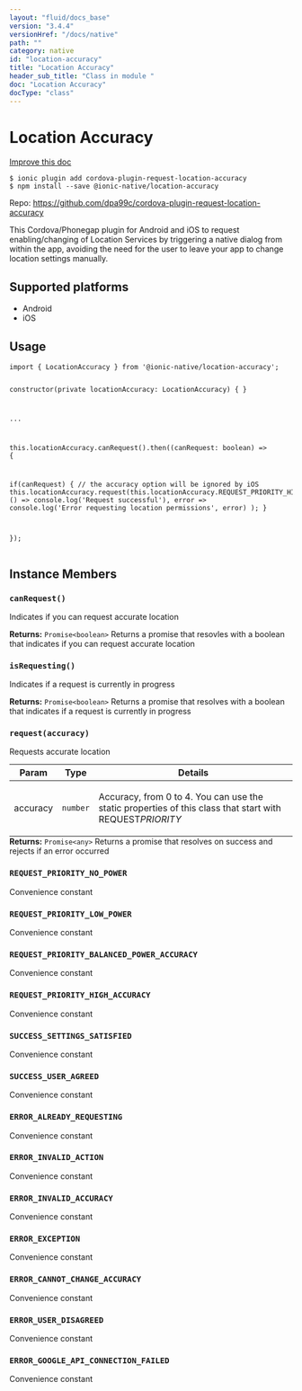 ```yaml
---
layout: "fluid/docs_base"
version: "3.4.4"
versionHref: "/docs/native"
path: ""
category: native
id: "location-accuracy"
title: "Location Accuracy"
header_sub_title: "Class in module "
doc: "Location Accuracy"
docType: "class"
---
```


<h1 class="api-title">Location Accuracy</h1>

<a class="improve-v2-docs" href="http://github.com/driftyco/ionic-native/edit/master/src/@ionic-native/plugins/location-accuracy/index.ts#L1">
  Improve this doc
</a>






<pre><code class="nohighlight">$ ionic plugin add cordova-plugin-request-location-accuracy
$ npm install --save @ionic-native/location-accuracy
</code></pre>
<p>Repo:
  <a href="https://github.com/dpa99c/cordova-plugin-request-location-accuracy">
    https://github.com/dpa99c/cordova-plugin-request-location-accuracy
  </a>
</p>


<p>This Cordova/Phonegap plugin for Android and iOS to request enabling/changing of Location Services by triggering a native dialog from within the app, avoiding the need for the user to leave your app to change location settings manually.</p>




<h2>Supported platforms</h2>
<ul>
  <li>Android</li><li>iOS</li>
</ul>






<h2>Usage</h2>
<pre><code>import { LocationAccuracy } from &#39;@ionic-native/location-accuracy&#39;;

constructor(private locationAccuracy: LocationAccuracy) { }

...

this.locationAccuracy.canRequest().then((canRequest: boolean) =&gt; {

  if(canRequest) {
    // the accuracy option will be ignored by iOS
    this.locationAccuracy.request(this.locationAccuracy.REQUEST_PRIORITY_HIGH_ACCURACY).then(
      () =&gt; console.log(&#39;Request successful&#39;),
      error =&gt; console.log(&#39;Error requesting location permissions&#39;, error)
    );
  }

});
</code></pre>








<h2>Instance Members</h2>
<h3><a class="anchor" name="canRequest" href="#canRequest"></a><code>canRequest()</code></h3>


Indicates if you can request accurate location


<div class="return-value" markdown="1">
  <i class="icon ion-arrow-return-left"></i>
  <b>Returns:</b> <code>Promise&lt;boolean&gt;</code> Returns a promise that resovles with a boolean that indicates if you can request accurate location
</div><h3><a class="anchor" name="isRequesting" href="#isRequesting"></a><code>isRequesting()</code></h3>


Indicates if a request is currently in progress


<div class="return-value" markdown="1">
  <i class="icon ion-arrow-return-left"></i>
  <b>Returns:</b> <code>Promise&lt;boolean&gt;</code> Returns a promise that resolves with a boolean that indicates if a request is currently in progress
</div><h3><a class="anchor" name="request" href="#request"></a><code>request(accuracy)</code></h3>




Requests accurate location
<table class="table param-table" style="margin:0;">
  <thead>
  <tr>
    <th>Param</th>
    <th>Type</th>
    <th>Details</th>
  </tr>
  </thead>
  <tbody>
  <tr>
    <td>
      accuracy</td>
    <td>
      <code>number</code>
    </td>
    <td>
      <p>Accuracy, from 0 to 4. You can use the static properties of this class that start with REQUEST<em>PRIORITY</em></p>
</td>
  </tr>
  </tbody>
</table>

<div class="return-value" markdown="1">
  <i class="icon ion-arrow-return-left"></i>
  <b>Returns:</b> <code>Promise&lt;any&gt;</code> Returns a promise that resolves on success and rejects if an error occurred
</div><h3><a class="anchor" name="REQUEST_PRIORITY_NO_POWER" href="#REQUEST_PRIORITY_NO_POWER"></a><code>REQUEST_PRIORITY_NO_POWER</code></h3>

Convenience constant


<h3><a class="anchor" name="REQUEST_PRIORITY_LOW_POWER" href="#REQUEST_PRIORITY_LOW_POWER"></a><code>REQUEST_PRIORITY_LOW_POWER</code></h3>

Convenience constant


<h3><a class="anchor" name="REQUEST_PRIORITY_BALANCED_POWER_ACCURACY" href="#REQUEST_PRIORITY_BALANCED_POWER_ACCURACY"></a><code>REQUEST_PRIORITY_BALANCED_POWER_ACCURACY</code></h3>

Convenience constant


<h3><a class="anchor" name="REQUEST_PRIORITY_HIGH_ACCURACY" href="#REQUEST_PRIORITY_HIGH_ACCURACY"></a><code>REQUEST_PRIORITY_HIGH_ACCURACY</code></h3>

Convenience constant


<h3><a class="anchor" name="SUCCESS_SETTINGS_SATISFIED" href="#SUCCESS_SETTINGS_SATISFIED"></a><code>SUCCESS_SETTINGS_SATISFIED</code></h3>

Convenience constant


<h3><a class="anchor" name="SUCCESS_USER_AGREED" href="#SUCCESS_USER_AGREED"></a><code>SUCCESS_USER_AGREED</code></h3>

Convenience constant


<h3><a class="anchor" name="ERROR_ALREADY_REQUESTING" href="#ERROR_ALREADY_REQUESTING"></a><code>ERROR_ALREADY_REQUESTING</code></h3>

Convenience constant


<h3><a class="anchor" name="ERROR_INVALID_ACTION" href="#ERROR_INVALID_ACTION"></a><code>ERROR_INVALID_ACTION</code></h3>

Convenience constant


<h3><a class="anchor" name="ERROR_INVALID_ACCURACY" href="#ERROR_INVALID_ACCURACY"></a><code>ERROR_INVALID_ACCURACY</code></h3>

Convenience constant


<h3><a class="anchor" name="ERROR_EXCEPTION" href="#ERROR_EXCEPTION"></a><code>ERROR_EXCEPTION</code></h3>

Convenience constant


<h3><a class="anchor" name="ERROR_CANNOT_CHANGE_ACCURACY" href="#ERROR_CANNOT_CHANGE_ACCURACY"></a><code>ERROR_CANNOT_CHANGE_ACCURACY</code></h3>

Convenience constant


<h3><a class="anchor" name="ERROR_USER_DISAGREED" href="#ERROR_USER_DISAGREED"></a><code>ERROR_USER_DISAGREED</code></h3>

Convenience constant


<h3><a class="anchor" name="ERROR_GOOGLE_API_CONNECTION_FAILED" href="#ERROR_GOOGLE_API_CONNECTION_FAILED"></a><code>ERROR_GOOGLE_API_CONNECTION_FAILED</code></h3>

Convenience constant








